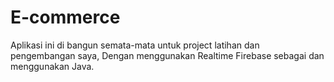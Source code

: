 # E-commerce
Aplikasi ini di bangun semata-mata untuk project latihan dan pengembangan saya, Dengan menggunakan Realtime Firebase sebagai
dan menggunakan Java.
